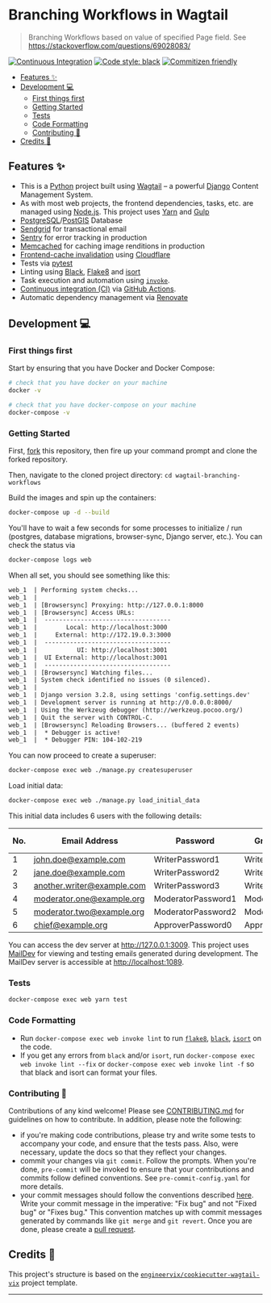 # Branching Workflows in Wagtail

> Branching Workflows based on value of specified Page field. See <https://stackoverflow.com/questions/69028083/>

[![Continuous Integration](https://github.com/engineervix/wagtail-branching-workflows/actions/workflows/main.yml/badge.svg)](https://github.com/engineervix/wagtail-branching-workflows/actions/workflows/main.yml)
[![Code style: black](https://img.shields.io/badge/code%20style-black-000000.svg)](https://github.com/psf/black)
[![Commitizen friendly](https://img.shields.io/badge/commitizen-friendly-brightgreen.svg)](http://commitizen.github.io/cz-cli/)

<!-- START doctoc generated TOC please keep comment here to allow auto update -->
<!-- DON'T EDIT THIS SECTION, INSTEAD RE-RUN doctoc TO UPDATE -->

- [Features ✨](#features-)
- [Development 💻](#development-)
  - [First things first](#first-things-first)
  - [Getting Started](#getting-started)
  - [Tests](#tests)
  - [Code Formatting](#code-formatting)
  - [Contributing 🤝](#contributing-)
- [Credits 👏](#credits-)

<!-- END doctoc generated TOC please keep comment here to allow auto update -->

## Features ✨

- This is a [Python](https://www.python.org/) project built using [Wagtail](https://wagtail.io/) – a powerful [Django](https://www.djangoproject.com/) Content Management System.
- As with most web projects, the frontend dependencies, tasks, etc. are managed using [Node.js](https://nodejs.org/). This project uses [Yarn](https://yarnpkg.com/) and [Gulp](https://gulpjs.com/)
- [PostgreSQL](https://www.postgresql.org/)/[PostGIS](https://postgis.net/) Database
  <!-- - [Celery](https://docs.celeryproject.org/en/stable/) Tasks -->
  <!-- - [Redis](https://redis.io/) as a fast, persistent cache and Celery backend -->
- [Sendgrid](https://sendgrid.com/) for transactional email
- [Sentry](https://sentry.io) for error tracking in production
- [Memcached](http://memcached.org/) for caching image renditions in production
- [Frontend-cache invalidation](https://docs.wagtail.io/en/stable/reference/contrib/frontendcache.html#frontend-cache-invalidator) using [Cloudflare](https://www.cloudflare.com/)
- Tests via [pytest](https://pytest.org/)
- Linting using [Black](https://black.readthedocs.io/), [Flake8](https://flake8.pycqa.org/) and [isort](https://pycqa.github.io/isort/)
- Task execution and automation using [`invoke`](http://www.pyinvoke.org/).
- [Continuous integration (CI)](https://www.atlassian.com/continuous-delivery/continuous-integration) via [GitHub Actions](https://github.com/features/actions).
- Automatic dependency management via [Renovate](https://github.com/marketplace/renovate)

## Development 💻

### First things first

Start by ensuring that you have Docker and Docker Compose:

```sh
# check that you have docker on your machine
docker -v

# check that you have docker-compose on your machine
docker-compose -v
```

### Getting Started

First, [fork](https://docs.github.com/en/free-pro-team@latest/github/getting-started-with-github/fork-a-repo) this repository, then fire up your command prompt and clone the forked repository.

Then, navigate to the cloned project directory: `cd wagtail-branching-workflows`

Build the images and spin up the containers:

```sh
docker-compose up -d --build
```

You'll have to wait a few seconds for some processes to initialize / run (postgres, database migrations, browser-sync, Django server, etc.). You can check the status via

```sh
docker-compose logs web
```

When all set, you should see something like this:

```txt
web_1  | Performing system checks...
web_1  |
web_1  | [Browsersync] Proxying: http://127.0.0.1:8000
web_1  | [Browsersync] Access URLs:
web_1  |  -----------------------------------
web_1  |        Local: http://localhost:3000
web_1  |     External: http://172.19.0.3:3000
web_1  |  -----------------------------------
web_1  |           UI: http://localhost:3001
web_1  |  UI External: http://localhost:3001
web_1  |  -----------------------------------
web_1  | [Browsersync] Watching files...
web_1  | System check identified no issues (0 silenced).
web_1  |
web_1  | Django version 3.2.8, using settings 'config.settings.dev'
web_1  | Development server is running at http://0.0.0.0:8000/
web_1  | Using the Werkzeug debugger (http://werkzeug.pocoo.org/)
web_1  | Quit the server with CONTROL-C.
web_1  | [Browsersync] Reloading Browsers... (buffered 2 events)
web_1  |  * Debugger is active!
web_1  |  * Debugger PIN: 104-102-219
```

You can now proceed to create a superuser:

```sh
docker-compose exec web ./manage.py createsuperuser
```

Load initial data:

```sh
docker-compose exec web ./manage.py load_initial_data
```

This initial data includes 6 users with the following details:

| No. | Email Address              | Password           | Group      | First Name | Last Name  |
| --- | -------------------------- | ------------------ | ---------- | ---------- | ---------- |
| 1   | john.doe@example.com       | WriterPassword1    | Writers    | John       | Doe        |
| 2   | jane.doe@example.com       | WriterPassword2    | Writers    | Jane       | Doe        |
| 3   | another.writer@example.com | WriterPassword3    | Writers    | Another    | Writer     |
| 4   | moderator.one@example.org  | ModeratorPassword1 | Moderators | Gina       | Stephenson |
| 5   | moderator.two@example.org  | ModeratorPassword2 | Moderators | George     | Benson     |
| 6   | chief@example.org          | ApproverPassword0  | Approvers  | Connie     | Montgomery |

You can access the dev server at <http://127.0.0.1:3009>. This project uses [MailDev](https://github.com/maildev/maildev) for viewing and testing emails generated during development. The MailDev server is accessible at <http://localhost:1089>.

### Tests

```sh
docker-compose exec web yarn test
```

### Code Formatting

- Run `docker-compose exec web invoke lint` to run [`flake8`](https://flake8.pycqa.org/en/latest/), [`black`](https://black.readthedocs.io/en/stable/), [`isort`](https://pycqa.github.io/isort/) on the code.
- If you get any errors from `black` and/or `isort`, run `docker-compose exec web invoke lint --fix` or `docker-compose exec web invoke lint -f` so that black and isort can format your files.<!-- If this still doesn't work, don't worry, there's a bunch of pre-commit hooks that that have been set up to deal with this. Take a look at [.pre-commit-config.yaml](.pre-commit-config.yaml).-->

### Contributing 🤝

Contributions of any kind welcome! Please see [CONTRIBUTING.md](CONTRIBUTING.md) for guidelines on how to contribute. In addition, please note the following:

- if you're making code contributions, please try and write some tests to accompany your code, and ensure that the tests pass. Also, were necessary, update the docs so that they reflect your changes.
- commit your changes via `git commit`. Follow the prompts. When you're done, `pre-commit` will be invoked to ensure that your contributions and commits follow defined conventions. See `pre-commit-config.yaml` for more details.
- your commit messages should follow the conventions described [here](https://www.conventionalcommits.org/en/v1.0.0/). Write your commit message in the imperative: "Fix bug" and not "Fixed bug" or "Fixes bug." This convention matches up with commit messages generated by commands like `git merge` and `git revert`.
  Once you are done, please create a [pull request](https://docs.github.com/en/free-pro-team@latest/github/collaborating-with-issues-and-pull-requests/creating-a-pull-request).

## Credits 👏

This project's structure is based on the [`engineervix/cookiecutter-wagtail-vix`](https://github.com/engineervix/cookiecutter-wagtail-vix) project template.

---
